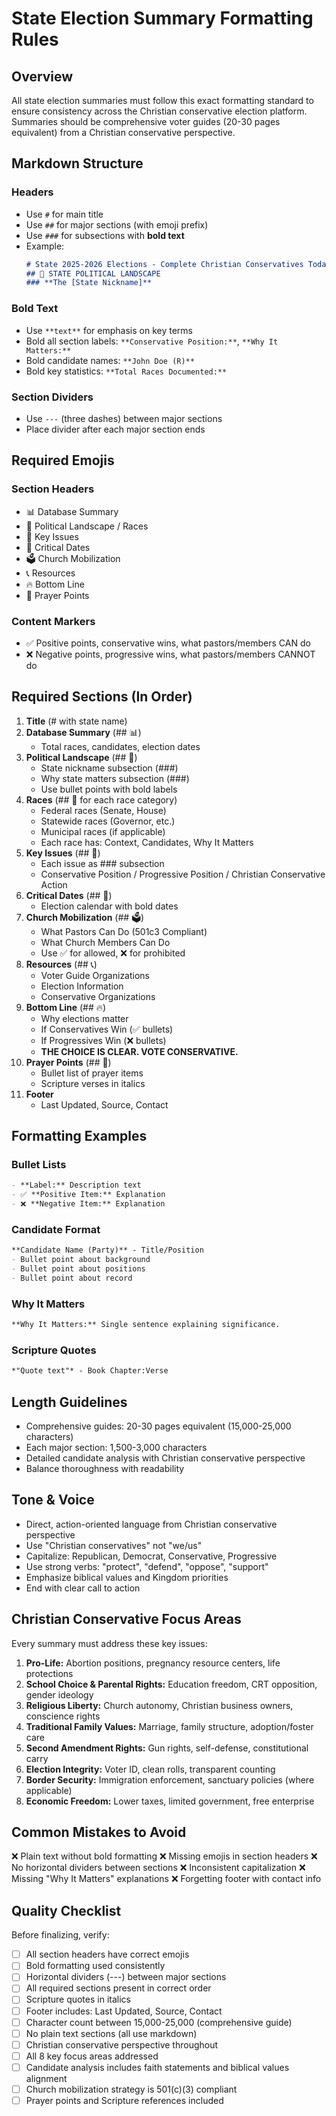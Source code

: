 # State Election Summary Formatting Rules

## Overview
All state election summaries must follow this exact formatting standard to ensure consistency across the Christian conservative election platform. Summaries should be comprehensive voter guides (20-30 pages equivalent) from a Christian conservative perspective.

## Markdown Structure

### Headers
- Use `#` for main title
- Use `##` for major sections (with emoji prefix)
- Use `###` for subsections with **bold text**
- Example:
  ```markdown
  # State 2025-2026 Elections - Complete Christian Conservatives Today Guide
  ## 🔴 STATE POLITICAL LANDSCAPE
  ### **The [State Nickname]**
  ```

### Bold Text
- Use `**text**` for emphasis on key terms
- Bold all section labels: `**Conservative Position:**`, `**Why It Matters:**`
- Bold candidate names: `**John Doe (R)**`
- Bold key statistics: `**Total Races Documented:**`

### Section Dividers
- Use `---` (three dashes) between major sections
- Place divider after each major section ends

## Required Emojis

### Section Headers
- 📊 Database Summary
- 🔴 Political Landscape / Races
- 🎯 Key Issues
- 📅 Critical Dates
- 🗳️ Church Mobilization
- 📞 Resources
- 🔥 Bottom Line
- 🙏 Prayer Points

### Content Markers
- ✅ Positive points, conservative wins, what pastors/members CAN do
- ❌ Negative points, progressive wins, what pastors/members CANNOT do

## Required Sections (In Order)

1. **Title** (# with state name)
2. **Database Summary** (## 📊)
   - Total races, candidates, election dates
3. **Political Landscape** (## 🔴)
   - State nickname subsection (###)
   - Why state matters subsection (###)
   - Use bullet points with bold labels
4. **Races** (## 🔴 for each race category)
   - Federal races (Senate, House)
   - Statewide races (Governor, etc.)
   - Municipal races (if applicable)
   - Each race has: Context, Candidates, Why It Matters
5. **Key Issues** (## 🎯)
   - Each issue as ### subsection
   - Conservative Position / Progressive Position / Christian Conservative Action
6. **Critical Dates** (## 📅)
   - Election calendar with bold dates
7. **Church Mobilization** (## 🗳️)
   - What Pastors Can Do (501c3 Compliant)
   - What Church Members Can Do
   - Use ✅ for allowed, ❌ for prohibited
8. **Resources** (## 📞)
   - Voter Guide Organizations
   - Election Information
   - Conservative Organizations
9. **Bottom Line** (## 🔥)
   - Why elections matter
   - If Conservatives Win (✅ bullets)
   - If Progressives Win (❌ bullets)
   - **THE CHOICE IS CLEAR. VOTE CONSERVATIVE.**
10. **Prayer Points** (## 🙏)
    - Bullet list of prayer items
    - Scripture verses in italics
11. **Footer**
    - Last Updated, Source, Contact

## Formatting Examples

### Bullet Lists
```markdown
- **Label:** Description text
- ✅ **Positive Item:** Explanation
- ❌ **Negative Item:** Explanation
```

### Candidate Format
```markdown
**Candidate Name (Party)** - Title/Position
- Bullet point about background
- Bullet point about positions
- Bullet point about record
```

### Why It Matters
```markdown
**Why It Matters:** Single sentence explaining significance.
```

### Scripture Quotes
```markdown
*"Quote text"* - Book Chapter:Verse
```

## Length Guidelines
- Comprehensive guides: 20-30 pages equivalent (15,000-25,000 characters)
- Each major section: 1,500-3,000 characters
- Detailed candidate analysis with Christian conservative perspective
- Balance thoroughness with readability

## Tone & Voice
- Direct, action-oriented language from Christian conservative perspective
- Use "Christian conservatives" not "we/us"
- Capitalize: Republican, Democrat, Conservative, Progressive
- Use strong verbs: "protect", "defend", "oppose", "support"
- Emphasize biblical values and Kingdom priorities
- End with clear call to action

## Christian Conservative Focus Areas
Every summary must address these key issues:
1. **Pro-Life:** Abortion positions, pregnancy resource centers, life protections
2. **School Choice & Parental Rights:** Education freedom, CRT opposition, gender ideology
3. **Religious Liberty:** Church autonomy, Christian business owners, conscience rights
4. **Traditional Family Values:** Marriage, family structure, adoption/foster care
5. **Second Amendment Rights:** Gun rights, self-defense, constitutional carry
6. **Election Integrity:** Voter ID, clean rolls, transparent counting
7. **Border Security:** Immigration enforcement, sanctuary policies (where applicable)
8. **Economic Freedom:** Lower taxes, limited government, free enterprise

## Common Mistakes to Avoid
❌ Plain text without bold formatting
❌ Missing emojis in section headers
❌ No horizontal dividers between sections
❌ Inconsistent capitalization
❌ Missing "Why It Matters" explanations
❌ Forgetting footer with contact info

## Quality Checklist
Before finalizing, verify:
- [ ] All section headers have correct emojis
- [ ] Bold formatting used consistently
- [ ] Horizontal dividers (---) between major sections
- [ ] All required sections present in correct order
- [ ] Scripture quotes in italics
- [ ] Footer includes: Last Updated, Source, Contact
- [ ] Character count between 15,000-25,000 (comprehensive guide)
- [ ] No plain text sections (all use markdown)
- [ ] Christian conservative perspective throughout
- [ ] All 8 key focus areas addressed
- [ ] Candidate analysis includes faith statements and biblical values alignment
- [ ] Church mobilization strategy is 501(c)(3) compliant
- [ ] Prayer points and Scripture references included
